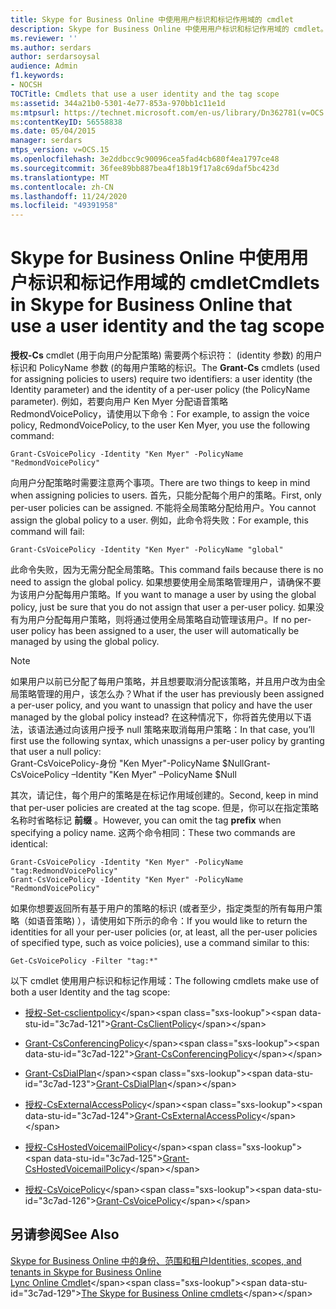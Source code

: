 ```yaml
---
title: Skype for Business Online 中使用用户标识和标记作用域的 cmdlet
description: Skype for Business Online 中使用用户标识和标记作用域的 cmdlet。
ms.reviewer: ''
ms.author: serdars
author: serdarsoysal
audience: Admin
f1.keywords:
- NOCSH
TOCTitle: Cmdlets that use a user identity and the tag scope
ms:assetid: 344a21b0-5301-4e77-853a-970bb1c11e1d
ms:mtpsurl: https://technet.microsoft.com/en-us/library/Dn362781(v=OCS.15)
ms:contentKeyID: 56558838
ms.date: 05/04/2015
manager: serdars
mtps_version: v=OCS.15
ms.openlocfilehash: 3e2ddbcc9c90096cea5fad4cb680f4ea1797ce48
ms.sourcegitcommit: 36fee89bb887bea4f18b19f17a8c69daf5bc423d
ms.translationtype: MT
ms.contentlocale: zh-CN
ms.lasthandoff: 11/24/2020
ms.locfileid: "49391958"
---
```

# <a name="cmdlets-in-skype-for-business-online-that-use-a-user-identity-and-the-tag-scope"></a><span data-ttu-id="3c7ad-103">Skype for Business Online 中使用用户标识和标记作用域的 cmdlet</span><span class="sxs-lookup"><span data-stu-id="3c7ad-103">Cmdlets in Skype for Business Online that use a user identity and the tag scope</span></span>

 


<span data-ttu-id="3c7ad-104">**授权-Cs** cmdlet (用于向用户分配策略) 需要两个标识符： (identity 参数) 的用户标识和 PolicyName 参数 (的每用户策略的标识。</span><span class="sxs-lookup"><span data-stu-id="3c7ad-104">The **Grant-Cs** cmdlets (used for assigning policies to users) require two identifiers: a user identity (the Identity parameter) and the identity of a per-user policy (the PolicyName parameter).</span></span> <span data-ttu-id="3c7ad-105">例如，若要向用户 Ken Myer 分配语音策略 RedmondVoicePolicy，请使用以下命令：</span><span class="sxs-lookup"><span data-stu-id="3c7ad-105">For example, to assign the voice policy, RedmondVoicePolicy, to the user Ken Myer, you use the following command:</span></span>

    Grant-CsVoicePolicy -Identity "Ken Myer" -PolicyName "RedmondVoicePolicy"

<span data-ttu-id="3c7ad-106">向用户分配策略时需要注意两个事项。</span><span class="sxs-lookup"><span data-stu-id="3c7ad-106">There are two things to keep in mind when assigning policies to users.</span></span> <span data-ttu-id="3c7ad-107">首先，只能分配每个用户的策略。</span><span class="sxs-lookup"><span data-stu-id="3c7ad-107">First, only per-user policies can be assigned.</span></span> <span data-ttu-id="3c7ad-108">不能将全局策略分配给用户。</span><span class="sxs-lookup"><span data-stu-id="3c7ad-108">You cannot assign the global policy to a user.</span></span> <span data-ttu-id="3c7ad-109">例如，此命令将失败：</span><span class="sxs-lookup"><span data-stu-id="3c7ad-109">For example, this command will fail:</span></span>

    Grant-CsVoicePolicy -Identity "Ken Myer" -PolicyName "global"

<span data-ttu-id="3c7ad-110">此命令失败，因为无需分配全局策略。</span><span class="sxs-lookup"><span data-stu-id="3c7ad-110">This command fails because there is no need to assign the global policy.</span></span> <span data-ttu-id="3c7ad-111">如果想要使用全局策略管理用户，请确保不要为该用户分配每用户策略。</span><span class="sxs-lookup"><span data-stu-id="3c7ad-111">If you want to manage a user by using the global policy, just be sure that you do not assign that user a per-user policy.</span></span> <span data-ttu-id="3c7ad-112">如果没有为用户分配每用户策略，则将通过使用全局策略自动管理该用户。</span><span class="sxs-lookup"><span data-stu-id="3c7ad-112">If no per-user policy has been assigned to a user, the user will automatically be managed by using the global policy.</span></span>


> [!NOTE]  
> <span data-ttu-id="3c7ad-113">如果用户以前已分配了每用户策略，并且想要取消分配该策略，并且用户改为由全局策略管理的用户，该怎么办？</span><span class="sxs-lookup"><span data-stu-id="3c7ad-113">What if the user has previously been assigned a per-user policy, and you want to unassign that policy and have the user managed by the global policy instead?</span></span> <span data-ttu-id="3c7ad-114">在这种情况下，你将首先使用以下语法，该语法通过向该用户授予 null 策略来取消每用户策略：</span><span class="sxs-lookup"><span data-stu-id="3c7ad-114">In that case, you’ll first use the following syntax, which unassigns a per-user policy by granting that user a null policy:</span></span><BR><span data-ttu-id="3c7ad-115">Grant-CsVoicePolicy-身份 "Ken Myer"-PolicyName $Null</span><span class="sxs-lookup"><span data-stu-id="3c7ad-115">Grant-CsVoicePolicy –Identity "Ken Myer" –PolicyName $Null</span></span>



<span data-ttu-id="3c7ad-116">其次，请记住，每个用户的策略是在标记作用域创建的。</span><span class="sxs-lookup"><span data-stu-id="3c7ad-116">Second, keep in mind that per-user policies are created at the tag scope.</span></span> <span data-ttu-id="3c7ad-117">但是，你可以在指定策略名称时省略标记 **前缀** 。</span><span class="sxs-lookup"><span data-stu-id="3c7ad-117">However, you can omit the tag **prefix** when specifying a policy name.</span></span> <span data-ttu-id="3c7ad-118">这两个命令相同：</span><span class="sxs-lookup"><span data-stu-id="3c7ad-118">These two commands are identical:</span></span>

    Grant-CsVoicePolicy -Identity "Ken Myer" -PolicyName "tag:RedmondVoicePolicy"
    Grant-CsVoicePolicy -Identity "Ken Myer" -PolicyName "RedmondVoicePolicy"

<span data-ttu-id="3c7ad-119">如果你想要返回所有基于用户的策略的标识 (或者至少，指定类型的所有每用户策略（如语音策略) ），请使用如下所示的命令：</span><span class="sxs-lookup"><span data-stu-id="3c7ad-119">If you would like to return the identities for all your per-user policies (or, at least, all the per-user policies of specified type, such as voice policies), use a command similar to this:</span></span>

    Get-CsVoicePolicy -Filter "tag:*"

<span data-ttu-id="3c7ad-120">以下 cmdlet 使用用户标识和标记作用域：</span><span class="sxs-lookup"><span data-stu-id="3c7ad-120">The following cmdlets make use of both a user Identity and the tag scope:</span></span>

  - <span data-ttu-id="3c7ad-121">[授权-Set-csclientpolicy](https://technet.microsoft.com/library/gg412942\(v=ocs.15\))</span><span class="sxs-lookup"><span data-stu-id="3c7ad-121">[Grant-CsClientPolicy](https://technet.microsoft.com/library/gg412942\(v=ocs.15\))</span></span>

  - <span data-ttu-id="3c7ad-122">[Grant-CsConferencingPolicy](https://technet.microsoft.com/library/gg425937\(v=ocs.15\))</span><span class="sxs-lookup"><span data-stu-id="3c7ad-122">[Grant-CsConferencingPolicy](https://technet.microsoft.com/library/gg425937\(v=ocs.15\))</span></span>

  - <span data-ttu-id="3c7ad-123">[Grant-CsDialPlan](https://technet.microsoft.com/library/gg398547\(v=ocs.15\))</span><span class="sxs-lookup"><span data-stu-id="3c7ad-123">[Grant-CsDialPlan](https://technet.microsoft.com/library/gg398547\(v=ocs.15\))</span></span>

  - <span data-ttu-id="3c7ad-124">[授权-CsExternalAccessPolicy](https://technet.microsoft.com/library/gg425942\(v=ocs.15\))</span><span class="sxs-lookup"><span data-stu-id="3c7ad-124">[Grant-CsExternalAccessPolicy](https://technet.microsoft.com/library/gg425942\(v=ocs.15\))</span></span>

  - <span data-ttu-id="3c7ad-125">[授权-CsHostedVoicemailPolicy](https://technet.microsoft.com/library/gg412829\(v=ocs.15\))</span><span class="sxs-lookup"><span data-stu-id="3c7ad-125">[Grant-CsHostedVoicemailPolicy](https://technet.microsoft.com/library/gg412829\(v=ocs.15\))</span></span>

  - <span data-ttu-id="3c7ad-126">[授权-CsVoicePolicy](https://technet.microsoft.com/library/gg398828\(v=ocs.15\))</span><span class="sxs-lookup"><span data-stu-id="3c7ad-126">[Grant-CsVoicePolicy](https://technet.microsoft.com/library/gg398828\(v=ocs.15\))</span></span>

## <a name="see-also"></a><span data-ttu-id="3c7ad-127">另请参阅</span><span class="sxs-lookup"><span data-stu-id="3c7ad-127">See Also</span></span>


[<span data-ttu-id="3c7ad-128">Skype for Business Online 中的身份、范围和租户</span><span class="sxs-lookup"><span data-stu-id="3c7ad-128">Identities, scopes, and tenants in Skype for Business Online</span></span>](identities-scopes-and-tenants-in-skype-for-business-online.md)  
<span data-ttu-id="3c7ad-129">[Lync Online Cmdlet](https://technet.microsoft.com/library/dn362817\(v=ocs.15\))</span><span class="sxs-lookup"><span data-stu-id="3c7ad-129">[The Skype for Business Online cmdlets](https://technet.microsoft.com/library/dn362817\(v=ocs.15\))</span></span>

